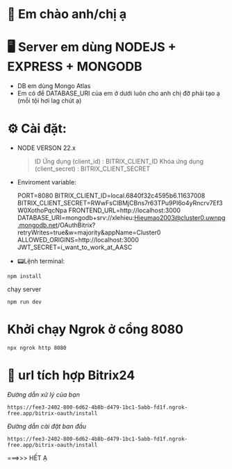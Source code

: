 # 👋 Em chào anh/chị ạ

# 🖥️ Server em dùng NODEJS + EXPRESS + MONGODB

-   DB em dùng Mongo Atlas
-   Em có để DATABASE_URI của em ở dưới luôn cho anh chị đỡ phải tạo ạ (mỗi tội hơi lag chút ạ)

# ⚙️ Cài đặt:

-   NODE VERSON 22.x
    > ID Ứng dụng (client_id) : BITRIX_CLIENT_ID
    > Khóa ứng dụng (client_secret) : BITRIX_CLIENT_SECRET
-   Enviroment variable:

    PORT=8080
    BITRIX_CLIENT_ID=local.6840f32c4595b6.11637008
    BITRIX_CLIENT_SECRET=RWwFsClBMjCBns7r63TPu9Pl6o4yRncrv7Ef3W0XothoPqcNpa
    FRONTEND_URL=http://localhost:3000
    DATABASE_URI=mongodb+srv://xlehieu:Hieumao2003@cluster0.uwnpg.mongodb.net/OAuthBitrix?retryWrites=true&w=majority&appName=Cluster0
    ALLOWED_ORIGINS=http://localhost:3000
    JWT_SECRET=i_want_to_work_at_AASC

-   📟Lệnh terminal:

```
npm install
```

chạy server

```
npm run dev
```

# Khởi chạy Ngrok ở cổng 8080

```
npx ngrok http 8080
```

# 🔗 url tích hợp Bitrix24

_Đường dẫn xử lý của bạn_

```
https://fee3-2402-800-6d62-4b8b-d479-1bc1-5abb-fd1f.ngrok-free.app/bitrix-oauth/install
```

_Đường dẫn cài đặt ban đầu_

```
https://fee3-2402-800-6d62-4b8b-d479-1bc1-5abb-fd1f.ngrok-free.app/bitrix-oauth/install
```

===>>> HẾT Ạ
